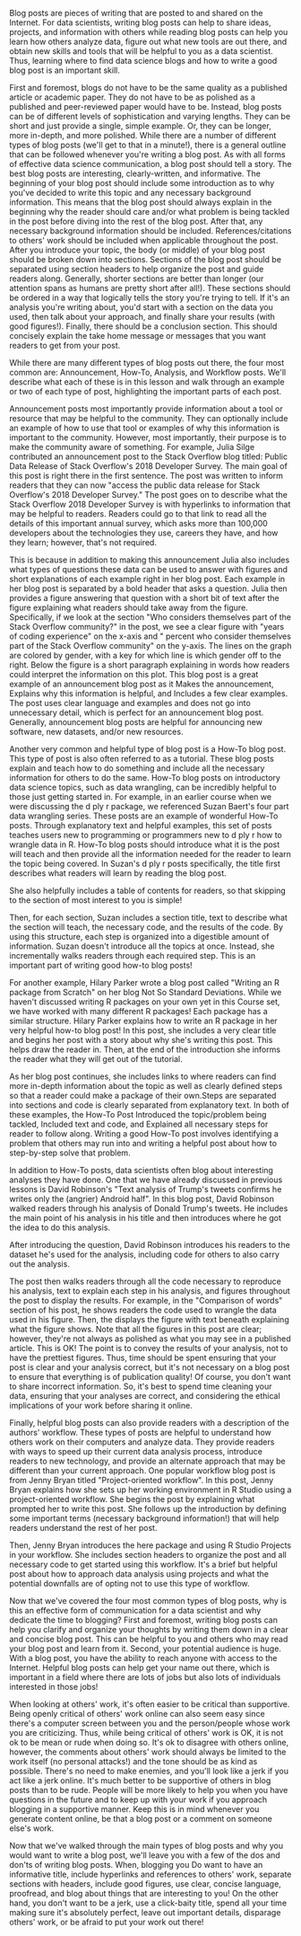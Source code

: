 Blog posts are pieces of writing that are posted to and shared on the Internet. For data scientists, writing blog posts can help to share ideas, projects, and information with others while reading blog posts can help you learn how others analyze data, figure out what new tools are out there, and obtain new skills and tools that will be helpful to you as a data scientist. Thus, learning where to find data science blogs and how to write a good blog post is an important skill.

First and foremost, blogs do not have to be the same quality as a published article or academic paper. They do not have to be as polished as a published and peer-reviewed paper would have to be. Instead, blog posts can be of different levels of sophistication and varying lengths. They can be short and just provide a single, simple example. Or, they can be longer, more in-depth, and more polished. While there are a number of different types of blog posts (we'll get to that in a minute!), there is a general outline that can be followed whenever you're writing a blog post. As with all forms of effective data science communication, a blog post should tell a story. The best blog posts are interesting, clearly-written, and informative. The beginning of your blog post should include some introduction as to why you've decided to write this topic and any necessary background information. This means that the blog post should always explain in the beginning why the reader should care and/or what problem is being tackled in the post before diving into the rest of the blog post. After that, any necessary background information should be included. References/citations to others' work should be included when applicable throughout the post. After you introduce your topic, the body (or middle) of your blog post should be broken down into sections. Sections of the blog post should be separated using section headers to help organize the post and guide readers along. Generally, shorter sections are better than longer (our attention spans as humans are pretty short after all!). These sections should be ordered in a way that logically tells the story you're trying to tell. If it's an analysis you're writing about, you'd start with a section on the data you used, then talk about your approach, and finally share your results (with good figures!). Finally, there should be a conclusion section. This should concisely explain the take home message or messages that you want readers to get from your post. 

While there are many different types of blog posts out there, the four most common are: Announcement, How-To, Analysis, and Workflow posts. We'll describe what each of these is in this lesson and walk through an example or two of each type of post, highlighting the important parts of each post. 

Announcement posts most importantly provide information about a tool or resource that may be helpful to the community. They can optionally include an example of how to use that tool or examples of why this information is important to the community. However, most importantly, their purpose is to make the community aware of something. For example, Julia Silge contributed an announcement post to the Stack Overflow blog titled: Public Data Release of Stack Overflow's 2018 Developer Survey. The main goal of this post is right there in the first sentence. The post was written to inform readers that they can now "access the public data release for Stack Overflow's 2018 Developer Survey." The post goes on to describe what the Stack Overflow 2018 Developer Survey is with hyperlinks to information that may be helpful to readers. Readers could go to that link to read all the details of this important annual survey, which asks more than 100,000 developers about the technologies they use, careers they have, and how they learn; however, that's not required.

This is because in addition to making this announcement Julia also includes what types of questions these data can be used to answer with figures and short explanations of each example right in her blog post. Each example in her blog post is separated by a bold header that asks a question. Julia then provides a figure answering that question with a short bit of text after the figure explaining what readers should take away from the figure. Specifically, if we look at the section "Who considers themselves part of the Stack Overflow community?" in the post, we see a clear figure with "years of coding experience" on the x-axis and " percent who consider themselves part of the Stack Overflow community" on the y-axis. The lines on the graph are colored by gender, with a key for which line is which gender off to the right. Below the figure is a short paragraph explaining in words how readers could interpret the information on this plot. This blog post is a great example of an announcement blog post as it Makes the announcement, Explains why this information is helpful, and Includes a few clear examples. The post uses clear language and examples and does not go into unnecessary detail, which is perfect for an announcement blog post. Generally, announcement blog posts are helpful for announcing new software, new datasets, and/or new resources.

Another very common and helpful type of blog post is a How-To blog post. This type of post is also often referred to as a tutorial. These blog posts explain and teach how to do something and include all the necessary information for others to do the same. How-To blog posts on introductory data science topics, such as data wrangling, can be incredibly helpful to those just getting started in. For example, in an earlier course when we were discussing the d ply r package, we referenced Suzan Baert's four part data wrangling series. These posts are an example of wonderful How-To posts. Through explanatory text and helpful examples, this set of posts teaches users new to programming or programmers new to d ply r how to wrangle data in R. How-To blog posts should introduce what it is the post will teach and then provide all the information needed for the reader to learn the topic being covered. In Suzan's d ply r posts specifically, the title first describes what readers will learn by reading the blog post.

She also helpfully includes a table of contents for readers, so that skipping to the section of most interest to you is simple!

Then, for each section, Suzan includes a section title, text to describe what the section will teach, the necessary code, and the results of the code. By using this structure, each step is organized into a digestible amount of information. Suzan doesn't introduce all the topics at once. Instead, she incrementally walks readers through each required step. This is an important part of writing good how-to blog posts!

For another example, Hilary Parker wrote a blog post called "Writing an R package from Scratch" on her blog Not So Standard Deviations. While we haven't discussed writing R packages on your own yet in this Course set, we have worked with many different R packages! Each package has a similar structure. Hilary Parker explains how to write an R package in her very helpful how-to blog post! In this post, she includes a very clear title and begins her post with a story about why she's writing this post. This helps draw the reader in. Then, at the end of the introduction she informs the reader what they will get out of the tutorial.

As her blog post continues, she includes links to where readers can find more in-depth information about the topic as well as clearly defined steps so that a reader could make a package of their own.Steps are separated into sections and code is clearly separated from explanatory text. In both of these examples, the How-To Post Introduced the topic/problem being tackled, Included text and code, and Explained all necessary steps for reader to follow along. Writing a good How-To post involves identifying a problem that others may run into and writing a helpful post about how to step-by-step solve that problem.

In addition to How-To posts, data scientists often blog about interesting analyses they have done. One that we have already discussed in previous lessons is David Robinson's "Text analysis of Trump's tweets confirms he writes only the (angrier) Android half". In this blog post, David Robinson walked readers through his analysis of Donald Trump's tweets.  He includes the main point of his analysis in his title and then introduces where he got the idea to do this analysis. 

After introducing the question, David Robinson introduces his readers to the dataset he's used for the analysis, including code for others to also carry out the analysis. 

The post then walks readers through all the code necessary to reproduce his analysis, text to explain each step in his analysis, and figures throughout the post to display the results. For example, in the "Comparison of words" section of his post, he shows readers the code used to wrangle the data used in his figure. Then, the displays the figure with text beneath explaining what the figure shows. Note that all the figures in this post are clear; however, they're not always as polished as what you may see in a published article. This is OK! The point is to convey the results of your analysis, not to have the prettiest figures. Thus, time should be spent ensuring that your post is clear and your analysis correct, but it's not necessary on a blog post to ensure that everything is of publication quality! Of course, you don't want to share incorrect information. So, it's best to spend time cleaning your data, ensuring that your analyses are correct, and considering the ethical implications of your work before sharing it online.

Finally, helpful blog posts can also provide readers with a description of the authors' workflow. These types of posts are helpful to understand how others work on their computers and analyze data. They provide readers with ways to speed up their current data analysis process, introduce readers to new technology, and provide an alternate approach that may be different than your current approach. One popular workflow blog post is from Jenny Bryan titled "Project-oriented workflow". In this post, Jenny Bryan explains how she sets up her working environment in R Studio using a project-oriented workflow. She begins the post by explaining what prompted her to write this post. She follows up the introduction by defining some important terms (necessary background information!) that will help readers understand the rest of her post.

Then, Jenny Bryan introduces the here package and using R Studio Projects in your workflow. She includes section headers to organize the post and all necessary code to get started using this workflow. It's a brief but helpful post about how to approach data analysis using projects and what the potential downfalls are of opting not to use this type of workflow. 

Now that we've covered the four most common types of blog posts, why is this an effective form of communication for a data scientist and why dedicate the time to blogging? First and foremost, writing blog posts can help you clarify and organize your thoughts by writing them down in a clear and concise blog post. This can be helpful to you and others who may read your blog post and learn from it. Second, your potential audience is huge. With a blog post, you have the ability to reach anyone with access to the Internet. Helpful blog posts can help get your name out there, which is important in a field where there are lots of jobs but also lots of individuals interested in those jobs!

When looking at others' work, it's often easier to be critical than supportive. Being openly critical of others' work online can also seem easy since there's a computer screen between you and the person/people whose work you are criticizing. Thus, while being critical of others' work is OK, it is not ok to be mean or rude when doing so. It's ok to disagree with others online, however, the comments about others' work should always be limited to the work itself (no personal attacks!) and the tone should be as kind as possible. There's no need to make enemies, and you'll look like a jerk if you act like a jerk online. It's much better to be supportive of others in blog posts than to be rude. People will be more likely to help you when you have questions in the future and to keep up with your work if you approach blogging in a supportive manner. Keep this is in mind whenever you generate content online, be that a blog post or a comment on someone else's work.

Now that we've walked through the main types of blog posts and why you would want to write a blog post, we'll leave you with a few of the dos and don'ts of writing blog posts. When, blogging you Do want to have an informative title, include hyperlinks and references to others' work, separate sections with headers, include good figures, use clear, concise language, proofread, and blog about things that are interesting to you! On the other hand, you don't want to be a jerk, use a click-baity title, spend all your time making sure it's absolutely perfect, leave out important details, disparage others' work, or be afraid to put your work out there!
